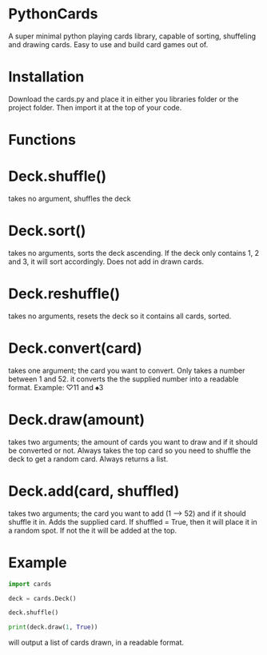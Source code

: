 # PythonCards
A super minimal python playing cards library, capable of sorting, shuffeling and drawing cards. Easy to use and build card games out of.

# Installation
Download the cards.py and place it in either you libraries folder or the project folder. 
Then import it at the top of your code.


# Functions
# Deck.shuffle()
takes no argument, shuffles the deck

# Deck.sort()
takes no arguments, sorts the deck ascending.
If the deck only contains 1, 2 and 3, it will sort accordingly. Does not add in drawn cards.

# Deck.reshuffle()
takes no arguments, resets the deck so it contains all cards, sorted.

# Deck.convert(card)
takes one argument; the card you want to convert. Only takes a number between 1 and 52.
it converts the the supplied number into a readable format. Example: ♡11 and ♠3

# Deck.draw(amount)
takes two arguments; the amount of cards you want to draw and if it should be converted or not.
Always takes the top card so you need to shuffle the deck to get a random card.
Always returns a list.

# Deck.add(card, shuffled)
takes two arguments; the card you want to add (1 --> 52) and if it should shuffle it in.
Adds the supplied card. If shuffled = True, then it will place it in a random spot. If not the it will be added at the top.

# Example
```python
import cards

deck = cards.Deck()

deck.shuffle()

print(deck.draw(1, True))
```

will output a list of cards drawn, in a readable format.

